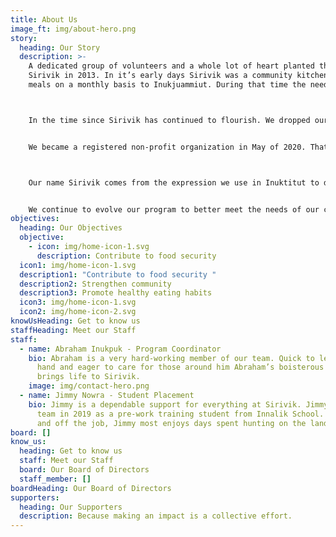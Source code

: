 ```yaml
---
title: About Us
image_ft: img/about-hero.png
story:
  heading: Our Story
  description: >-
    A dedicated group of volunteers and a whole lot of heart planted the seed of
    Sirivik in 2013. In it’s early days Sirivik was a community kitchen program at the local Family House; a group of compassionate individuals distributing
    meals on a monthly basis to Inukjuammiut. During that time the need to have more permanent and reliable food services in our community became apparent. As a result after 5 successful years of growth the ‘Sirivik Soup Kitchen’ opened the doors of its very own facility and operational kitchen in April of 2018!



    In the time since Sirivik has continued to flourish. We dropped our ‘Soup Kitchen’ title to better encapsulate the scope of our work. Operating as a food centre we are able to provide a wider array of programs and initiatives, finding creative solutions to addressing food security in our community. 


    We became a registered non-profit organization in May of 2020. That year with the help of our staff, volunteers and partners we were able to host 135 activities, serve 8379 meals and deliver 3300 food boxes, and we’re only getting started!



    Our name Sirivik comes from the expression we use in Inuktitut to demonstrate our gratitude and excitement before sharing a meal.


    We continue to evolve our program to better meet the needs of our community, as Inukjuak continues to grow and change so will we. Contributing to an Inuit led food system that prioritizes our needs and celebrates our culture and community.
objectives:
  heading: Our Objectives
  objective:
    - icon: img/home-icon-1.svg
      description: Contribute to food security
  icon1: img/home-icon-1.svg
  description1: "Contribute to food security "
  description2: Strengthen community
  description3: Promote healthy eating habits
  icon3: img/home-icon-1.svg
  icon2: img/home-icon-2.svg
knowUsHeading: Get to know us
staffHeading: Meet our Staff
staff:
  - name: Abraham Inukpuk - Program Coordinator
    bio: Abraham is a very hard-working member of our team. Quick to lend a helping
      hand and eager to care for those around him Abraham’s boisterous laughter
      brings life to Sirivik.
    image: img/contact-hero.png
  - name: Jimmy Nowra - Student Placement
    bio: Jimmy is a dependable support for everything at Sirivik. Jimmy joined the
      team in 2019 as a pre-work training student from Innalik School. Both on
      and off the job, Jimmy most enjoys days spent hunting on the land.
board: []
know_us:
  heading: Get to know us
  staff: Meet our Staff
  board: Our Board of Directors
  staff_member: []
boardHeading: Our Board of Directors
supporters:
  heading: Our Supporters
  description: Because making an impact is a collective effort.
---
```

